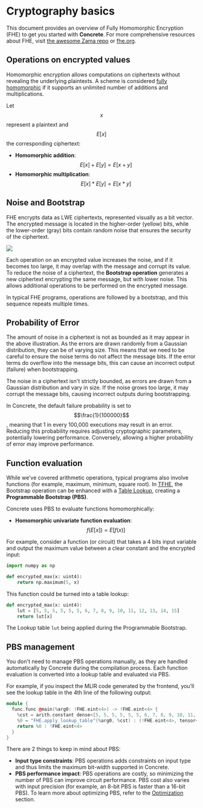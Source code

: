 # Cryptography basics

This document provides an overview of Fully Homomorphic Encryption (FHE) to get you started with **Concrete**. For more comprehensive resources about FHE, visit [the awesome Zama repo](https://github.com/zama-ai/awesome-zama) or [fhe.org](https://fhe.org/resources/).

## Operations on encrypted values

Homomorphic encryption allows computations on ciphertexts without revealing the underlying plaintexts. A scheme is considered [fully homomorphic](https://en.wikipedia.org/wiki/Homomorphic\_encryption#Fully\_homomorphic\_encryption) if it supports an unlimited number of additions and multiplications. 

Let $$x$$ represent a plaintext and $$E[x]$$ the corresponding ciphertext:

* **Homomorphic addition**: $$E[x] + E[y] = E[x + y]$$
* **Homomorphic multiplication**: $$E[x] * E[y] = E[x * y]$$

## Noise and Bootstrap

FHE encrypts data as LWE ciphertexts, represented visually as a bit vector. The encrypted message is located in the higher-order (yellow) bits, while the lower-order (gray) bits contain random noise that ensures the security of the ciphertext.

![](../\_static/basics/Ciphertext.png)


Each operation on an encrypted value increases the noise, and if it becomes too large, it may overlap with the message and corrupt its value.  To reduce the noise of a ciphertext, the **Bootstrap operation** generates a new ciphertext encrypting the same message, but with lower noise. This allows additional operations to be performed on the encrypted message.

In typical FHE programs, operations are followed by a bootstrap, and this sequence repeats multiple times.

## Probability of Error

The amount of noise in a ciphertext is not as bounded as it may appear in the above illustration. As the errors are drawn randomly from a Gaussian distribution, they can be of varying size. This means that we need to be careful to ensure the noise terms do not affect the message bits. If the error terms do overflow into the message bits, this can cause an incorrect output (failure) when bootstrapping.

The noise in a ciphertext isn't strictly bounded, as errors are drawn from a Gaussian distribution and vary in size. If the noise grows too large, it may corrupt the message bits, causing incorrect outputs during bootstrapping.

In Concrete, the default failure probability is set to $$\frac{1}{100000}$$, meaning that 1 in every 100,000 executions may result in an error. Reducing this probability requires adjusting cryptographic parameters, potentially lowering performance. Conversely, allowing a higher probability of error may improve performance.

## Function evaluation

While we’ve covered arithmetic operations, typical programs also involve functions (for example, maximum, minimum, square root). In [TFHE](../get-started/terminology.md#tfhe), the Bootstrap operation can be enhanced with a [Table Lookup](../get-started/terminology.md#table-lookup-tlu), creating a **Programmable Bootstrap (PBS)**.

Concrete uses PBS to evaluate functions homomorphically:

* **Homomorphic univariate function evaluation**: $$f(E[x]) = E[f(x)]$$

For example, consider a function (or circuit) that takes a 4 bits input variable and output the maximum value between a clear constant and the encrypted input:

```python
import numpy as np

def encrypted_max(x: uint4):
    return np.maximum(5, x)
```

This function could be turned into a table lookup:

```python
def encrypted_max(x: uint4):
    lut = [5, 5, 5, 5, 5, 5, 6, 7, 8, 9, 10, 11, 12, 13, 14, 15]
    return lut[x]
```

The Lookup table `lut` being applied during the Programmable Bootstrap.

## PBS management

You don't need to manage PBS operations manually, as they are handled automatically by Concrete during the compilation process. Each function evaluation is converted into a lookup table and evaluated via PBS.

For example, if you inspect the MLIR code generated by the frontend, you’ll see the lookup table in the 4th line of the following output:
```c++
module {
  func.func @main(%arg0: !FHE.eint<4>) -> !FHE.eint<4> {
    %cst = arith.constant dense<[5, 5, 5, 5, 5, 5, 6, 7, 8, 9, 10, 11, 12, 13, 14, 15]> : tensor<16xi64>
    %0 = "FHE.apply_lookup_table"(%arg0, %cst) : (!FHE.eint<4>, tensor<16xi64>) -> !FHE.eint<4>
    return %0 : !FHE.eint<4>
  }
}
```
There are 2 things to keep in mind about PBS:

- **Input type constraints**: PBS operations adds constraints on input type and thus limits the maximum bit-width supported in Concrete.
- **PBS performance impact**: PBS operations are costly, so minimizing the number of PBS can improve circuit performance. PBS cost also varies with input precision (for example, an 8-bit PBS is faster than a 16-bit PBS). To learn more about optimizing PBS, refer to the [Optimization](../optimization/self.md) section.

